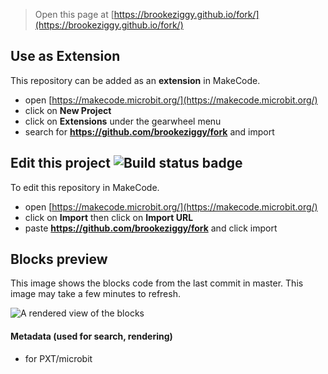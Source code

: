 
> Open this page at [https://brookeziggy.github.io/fork/](https://brookeziggy.github.io/fork/)

## Use as Extension

This repository can be added as an **extension** in MakeCode.

* open [https://makecode.microbit.org/](https://makecode.microbit.org/)
* click on **New Project**
* click on **Extensions** under the gearwheel menu
* search for **https://github.com/brookeziggy/fork** and import

## Edit this project ![Build status badge](https://github.com/brookeziggy/fork/workflows/MakeCode/badge.svg)

To edit this repository in MakeCode.

* open [https://makecode.microbit.org/](https://makecode.microbit.org/)
* click on **Import** then click on **Import URL**
* paste **https://github.com/brookeziggy/fork** and click import

## Blocks preview

This image shows the blocks code from the last commit in master.
This image may take a few minutes to refresh.

![A rendered view of the blocks](https://github.com/brookeziggy/fork/raw/master/.github/makecode/blocks.png)

#### Metadata (used for search, rendering)

* for PXT/microbit
<script src="https://makecode.com/gh-pages-embed.js"></script><script>makeCodeRender("{{ site.makecode.home_url }}", "{{ site.github.owner_name }}/{{ site.github.repository_name }}");</script>
